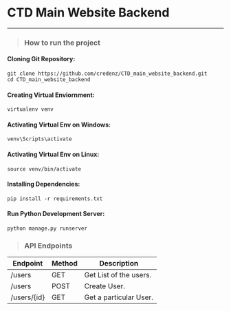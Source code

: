 # CTD Main Website Backend

---

> ### **How to run the project**

#### Cloning Git Repository:
```
git clone https://github.com/credenz/CTD_main_website_backend.git
cd CTD_main_website_backend
```

#### Creating Virtual Enviornment:
```
virtualenv venv
```
#### Activating Virtual Env on Windows:
```
venv\Scripts\activate
```

#### Activating Virtual Env on Linux:
```
source venv/bin/activate
```

#### Installing Dependencies:
```
pip install -r requirements.txt
```
#### Run Python Development Server:
```
python manage.py runserver
```


> ### **API Endpoints**

| Endpoint    | Method      | Description |
| ----------- | ----------- | ----------- |
| /users      | GET         | Get List of the users. |
| /users      | POST        | Create User. |
| /users/{id}   | GET         | Get a particular User. |




